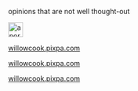 opinions that are not well thought-out


<img src="https://theepdinker.github.io/github-pages-with-jekyll/theepdinker.JPG" width="30" height="30" alt="a portrait of the author">


[willowcook.pixpa.com](http://willowcook.pixpa.com)

[willowcook.pixpa.com](https://willowcook.pixpa.com)


[willowcook.pixpa.com](https://www.willowcook.pixpa.com)
